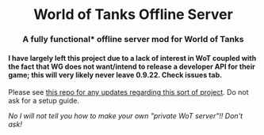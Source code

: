 <h1 align="center">World of Tanks Offline Server</h1>
<h3 align="center">A fully functional* offline server mod for World of Tanks</h3>


<h4 align="left">I have largely left this project due to a lack of interest in WoT coupled with the fact that WG does not want/intend to release a developer API for their game; this will very likely never leave 0.9.22. Check issues tab.</h4>

<p>Please see <a href="https://github.com/hi-skittles/private-wot-server">this repo for any updates regarding this sort of project</a>. Do not ask for a setup guide.</p>

<i>No I will not tell you how to make your own "private WoT server"!! Don't ask!</i>
